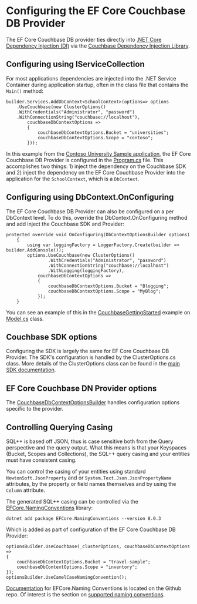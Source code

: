 # Configuring the EF Core Couchbase DB Provider

The EF Core Couchbase DB provider ties directly into [.NET Core Dependency Injection (DI)](https://learn.microsoft.com/en-us/dotnet/core/extensions/dependency-injection) via the [Couchbase Dependency Injection Library](https://docs.couchbase.com/dotnet-sdk/current/howtos/managing-connections.html#connection-di).

## Configuring using IServiceCollection
For most applications dependencies are injected into the .NET Service Container during application startup, often in the class file that contains the `Main()` method:

```
builder.Services.AddDbContext<SchoolContext>(options=> options
    .UseCouchbase(new ClusterOptions()
    .WithCredentials("Administrator", "password")
    .WithConnectionString("couchbase://localhost"),
        couchbaseDbContextOptions =>
        {
            couchbaseDbContextOptions.Bucket = "universities";
            couchbaseDbContextOptions.Scope = "contoso";
        }));
```

In this example from the [Contoso University Sample application](https://github.com/couchbaselabs/couchbase-efcore-provider/tree/main/samples/ContosoUniversity), the EF Core Couchbase DB Provider is configured in the [Program.cs](https://github.com/couchbaselabs/couchbase-efcore-provider/blob/main/samples/ContosoUniversity/Program.cs) file. This accomplishes two things: 1) inject the dependency on the Couchbase SDK and 2) inject the dependency on the EF Core Couchbase Provider into the application for the `SchoolContext`, which is a `DbContext`.

## Configuring using DbContext.OnConfiguring
The EF Core Couchbase DB Provider can also be configured on a per DbContext level. To do this, override the DbContext.OnConfiguring method and add inject the Couchbase SDK and Provider:

```
protected override void OnConfiguring(DbContextOptionsBuilder options)
    {
        using var loggingFactory = LoggerFactory.Create(builder => builder.AddConsole());
        options.UseCouchbase(new ClusterOptions()
                .WithCredentials("Administrator", "password")
                .WithConnectionString("couchbase://localhost")
                .WithLogging(loggingFactory),
            couchbaseDbContextOptions =>
            {
                couchbaseDbContextOptions.Bucket = "Blogging";
                couchbaseDbContextOptions.Scope = "MyBlog";
            });
    }
```

You can see an example of this in the [CouchbaseGettingStarted](https://github.com/couchbaselabs/couchbase-efcore-provider/tree/main/samples/CouchbaseGettingStarted) example on [Model.cs](https://github.com/couchbaselabs/couchbase-efcore-provider/blob/main/samples/CouchbaseGettingStarted/Model.cs#L13) class.

## Couchbase SDK options
Configuring the SDK is largely the same for EF Core Couchbase DB Provider. The SDK's configuration is handled by the ClusterOptions.cs class. More details of the ClusterOptions class can be found in the [main SDK documentation](https://docs.couchbase.com/dotnet-sdk/current/ref/client-settings.html).

## EF Core Couchbase DN Provider options
The [CouchbaseDbContextOptionsBuilder](https://github.com/couchbaselabs/couchbase-efcore-provider/blob/main/src/Couchbase.EntityFrameworkCore/Infrastructure/CouchbaseDbContextOptionsBuilder.cs) handles configuration options specific to the provider.

## Controlling Querying Casing
SQL++ is based off JSON, thus is case sensitive both from the Query perspective and the query output. What this means is that your Keyspaces (Bucket, Scopes and Collections), the SQL++ query casing and your entities must have consistent casing.

You can control the casing of your entities using standard `NewtonSoft.JsonProperty` and or `System.Text.Json.JsonPropertyName` attributes, by the property or field names themselves and by using the `Column` attribute.

The generated SQL++ casing can be controlled via the [EFCore.NamingConventions](https://www.nuget.org/packages/EFCore.NamingConventions) library:
```
dotnet add package EFCore.NamingConventions --version 8.0.3
```
Which is added as part of configuration of the EF Core Couchbase DB Provider:
```
optionsBuilder.UseCouchbase(_clusterOptions, couchbaseDbContextOptions =>
{
    couchbaseDbContextOptions.Bucket = "travel-sample";
    couchbaseDbContextOptions.Scope = "inventory";
});
optionsBuilder.UseCamelCaseNamingConvention();
```

[Documentation](https://github.com/efcore/EFCore.NamingConventions) for EFCore.Naming Conventions is located on the Github repo. Of interest is the section on [supported naming conventions](https://github.com/efcore/EFCore.NamingConventions?tab=readme-ov-file#supported-naming-conventions).
